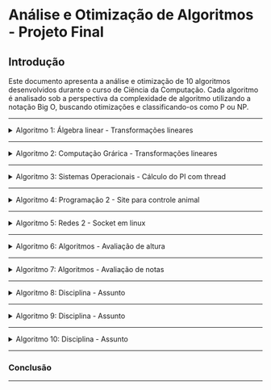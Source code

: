 # Análise e Otimização de Algoritmos - Projeto Final

## Introdução

Este documento apresenta a análise e otimização de 10 algoritmos desenvolvidos durante o curso de Ciëncia da Computação. Cada algoritmo é analisado sob a perspectiva da complexidade de algoritmo utilizando a notação Big O, buscando otimizações e classificando-os como P ou NP.

---

<details>
<summary>Algoritmo 1: Álgebra linear - Transformações lineares</summary>

### Descrição

Breve descrição do algoritmo.

### Análise de Complexidade

Análise detalhada da complexidade utilizando a notação Big O.

### Otimizações Propostas

Descrição das otimizações identificadas.

### Classificação: P ou NP

Justificativa da classificação como P ou NP.

</details>

---

<details>
<summary>Algoritmo 2: Computação Grárica - Transformações lineares</summary>

### Descrição

Breve descrição do algoritmo.

### Análise de Complexidade

Análise detalhada da complexidade utilizando a notação Big O.

### Otimizações Propostas

Descrição das otimizações identificadas.

### Classificação: P ou NP

Justificativa da classificação como P ou NP.

</details>

---

<details>
<summary>Algoritmo 3: Sistemas Operacionais - Cálculo do PI com thread</summary>

### Descrição

Breve descrição do algoritmo.

### Análise de Complexidade

Análise detalhada da complexidade utilizando a notação Big O.

### Otimizações Propostas

Descrição das otimizações identificadas.

### Classificação: P ou NP

Justificativa da classificação como P ou NP.

</details>

---

<details>
<summary>Algoritmo 4: Programação 2 - Site para controle animal</summary>

### Descrição

Breve descrição do algoritmo.

### Análise de Complexidade

Análise detalhada da complexidade utilizando a notação Big O.

### Otimizações Propostas

Descrição das otimizações identificadas.

### Classificação: P ou NP

Justificativa da classificação como P ou NP.

</details>

---

<details>
<summary>Algoritmo 5: Redes 2 - Socket em linux</summary>

### Descrição

Breve descrição do algoritmo.

### Análise de Complexidade

Análise detalhada da complexidade utilizando a notação Big O.

### Otimizações Propostas

Descrição das otimizações identificadas.

### Classificação: P ou NP

Justificativa da classificação como P ou NP.

</details>

---

<details>
<summary>Algoritmo 6: Algoritmos - Avaliação de altura</summary>

### Descrição

É um código feito em C que recebe altura de 5 pessoas onde vão ser imprimidas: A maior altura, a média das alturas e as pessoas com altura maior que 2 metros.

### Análise de Complexidades

A complexidade do algoritmo é O(N), que neste caso é o número de iterações do loop (N=5).

### Otimizações Propostas

A quantidade de entradas é fixa, logo poderia ser definida como uma constante.
A entrada de dados poderia ser validada para não ocasionar possíveis erros.
A variável 'cont' poderia ser apenas declarada no loop pois ela é usada somente nele, mantendo o escopo.
A variável 'media' poderia ser eliminada, podendo ser calculada a média das alturas diretamente ao imprimir o resultado para o usuário.

### Classificação: P ou NP

Dado que o algoritmo executa em tempo constante e não há nenhum problema de decisão intrínseco ou complexidade crescente com o aumento do tamanho da entrada, ele se qualifica como um problema P.

</details>

---

<details>
<summary>Algoritmo 7: Algoritmos - Avaliação de notas</summary>

### Descrição

Este código é um código que recebe duas notas
de três alunos, e ele vai dizer se os alunos são aprovados
ou não e depois ele vai dizer quantos alunos foram aprovados, reprovados ou
está na recuperação nos três alunos.

### Análise de Complexidade

A complexidade deste algoritmo é linear O(N).

### Otimizações Propostas

Descrição das otimizações identificadas.

### Classificação: P ou NP

Este algoritmo pertence à classe P (complexidade polinomial).
A classe P engloba todos os problemas de decisão que podem ser
solucionados de maneira eficiente, ou seja, em tempo polinomial.

</details>

---

<details>
<summary>Algoritmo 8: Disciplina - Assunto</summary>

### Descrição

Breve descrição do algoritmo.

### Análise de Complexidade

Análise detalhada da complexidade utilizando a notação Big O.

### Otimizações Propostas

Descrição das otimizações identificadas.

### Classificação: P ou NP

Justificativa da classificação como P ou NP.

</details>

---

<details>
<summary>Algoritmo 9: Disciplina - Assunto</summary>

### Descrição

Breve descrição do algoritmo.

### Análise de Complexidade

Análise detalhada da complexidade utilizando a notação Big O.

### Otimizações Propostas

Descrição das otimizações identificadas.

### Classificação: P ou NP

Justificativa da classificação como P ou NP.

</details>

---

<details>
<summary>Algoritmo 10: Disciplina - Assunto</summary>

### Descrição

Breve descrição do algoritmo.

### Análise de Complexidade

Análise detalhada da complexidade utilizando a notação Big O.

### Otimizações Propostas

Descrição das otimizações identificadas.

### Classificação: P ou NP

Justificativa da classificação como P ou NP.

</details>

---

### Conclusão

---
